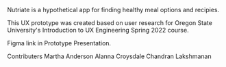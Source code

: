 Nutriate is a hypothetical app for finding healthy meal options and recipies. 

This UX prototype was created based on user research for Oregon State University's Introduction to UX Engineering Spring 2022 course.

Figma link in Prototype Presentation.

Contributers
Martha Anderson
Alanna Croysdale
Chandran Lakshmanan